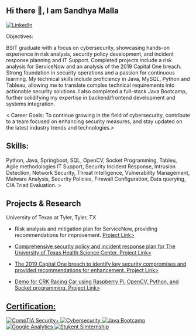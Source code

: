 ## Hi there 👋, I am Sandhya Malla 
[![LinkedIn](https://img.shields.io/badge/-LinkedIn-blue?style=for-the-badge&logo=linkedin&logoColor=white)](https://www.linkedin.com/in/sandhya-malla-539900234/)

Objectives: 

BSIT graduate with a focus on cybersecurity, showcasing hands-on experience in risk analysis, security policy development, and incident response planning and IT Support. Completed projects include a risk analysis for ServiceNow and an analysis of the 2019 Capital One breach. Strong foundation in security operations and a passion for continuous learning.
My technical skills include proficiency in Java, MySQL, Python and Tableau, allowing me to translate complex technical requirements into actionable security solutions. I also completed a full-stack Java Bootcamp, further solidifying my expertise in backend/frontend development and systems integration.

< Career Goals: To continue growing in the field of cybersecurity, contribute to a team focused on enhancing security measures, and stay updated on the latest industry trends and technologies.> 


## Skills: 
Python, Java, Springboot, SQL, OpenCV, Socket Programming, Tableu, Agile methodologies
IT Support, Security Incident Response, Intrusion Detection, Network Security, Threat Intelligence, Vulnerability Management, Malware Analysis, Security Policies,
Firewall Configuration, Data querying, CIA Triad Evaluation. >


## Projects & Research
University of Texas at Tyler, Tyler, TX
- Risk analysis and mitigation plan for ServiceNow, providing recommendations for improvement.
      <a href= https://github.com/Smalla2024/Risk-Assessment>Project Link>

- Comprehensive security policy and incident response plan for The University of Texas Health Science Center.
     <a href= https://github.com/Smalla2024/Legal-and-Ethical-Framework-Analysis>Project Link>

- The 2019 Capital One breach to identify key security compromises and provided recommendations for enhancement.
    <a href= https://github.com/Smalla2024/Capital-One-Data-Breach-Analysis>Project Link>

- Demo for CRK Racing Car using Raspberry Pi, OpenCV, Python, and Socket programming.
    <a href= https://github.com/Smalla2024/Racing-Car-Demo> Project Link>



## Certification: 
![CompTIA Security+](https://img.shields.io/badge/CompTIA%20Security+-red?style=for-the-badge&logo=skillshare&logoColor=white)
![Cybersecurity](https://img.shields.io/badge/Cybersecurity-blueviolet?style=for-the-badge&logo=shield&logoColor=white)
![Java Bootcamp](https://img.shields.io/badge/Java%20Bootcamp-orange?style=for-the-badge&logo=java&logoColor=white)
![Google Analytics](https://img.shields.io/badge/Google-Analytics-34A853?style=for-the-badge&logo=google&logoColor=white)
![Stukent Simternship](https://img.shields.io/badge/Stukent-Social%20Media%20Simternship-005D91?style=for-the-badge&logo=book&logoColor=white)


<!--
**Smalla2024/Smalla2024** is a ✨ _special_ ✨ repository because its `README.md` (this file) appears on your GitHub profile.

Here are some ideas to get you started:

- 🔭 I’m currently working on ...
- 🌱 I’m currently learning ...
- 👯 I’m looking to collaborate on ...
- 🤔 I’m looking for help with ...
- 💬 Ask me about ...
- 📫 How to reach me: ...
- 😄 Pronouns: ...
- ⚡ Fun fact: ...
-->
